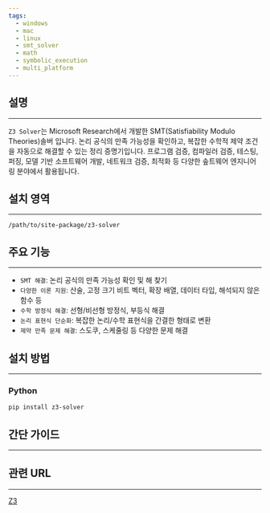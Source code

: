 ```yaml
---
tags:
  - windows
  - mac
  - linux
  - smt_solver
  - math
  - symbolic_execution
  - multi_platform
---
```

## 설명
---
`Z3 Solver`는 Microsoft Research에서 개발한 SMT(Satisfiability Modulo Theories)솔버 입니다. 논리 공식의 만족 가능성을 확인하고, 복잡한 수학적 제약 조건을 자동으로 해결할 수 있는 정리 증명기입니다. 프로그램 검증, 컴파일러 검증, 테스팅, 퍼징, 모델 기반 소프트웨어 개발, 네트워크 검증, 최적화 등 다양한 솦트웨어 엔지니어링 분야에서 활용됩니다.

## 설치 영역
---
`/path/to/site-package/z3-solver`

## 주요 기능
---
- `SMT 해결`: 논리 공식의 만족 가능성 확인 및 해 찾기
- `다양한 이론 지원`: 산술, 고정 크기 비트 벡터, 확장 배열, 데이터 타입, 해석되지 않은 함수 등
- `수학 방정식 해결`: 선형/비선형 방정식, 부등식 해결
- `논리 표현식 단순화`: 복잡한 논리/수학 표현식을 간결한 형태로 변환
- `제약 만족 문제 해결`: 스도쿠, 스케줄링 등 다양한 문제 해결

## 설치 방법
---
### Python
```sh
pip install z3-solver
```

## 간단 가이드
---


## 관련 URL
---
[Z3](https://z3prover.github.io/papers/programmingz3.html)
